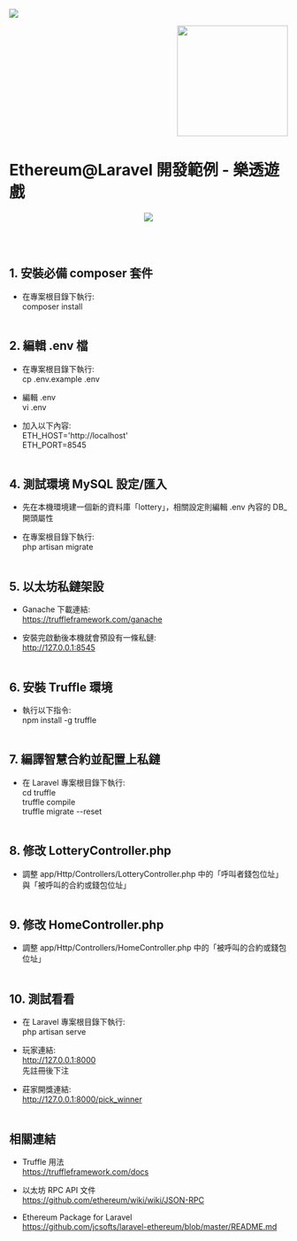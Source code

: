 <p align="left"><img src="https://laravel.com/assets/img/components/logo-laravel.svg"></p>
<p align="right"><img height="200" src="https://img.jinse.com/139170_image3.png"></p>
<p align="center"><h1>Ethereum@Laravel 開發範例 - 樂透遊戲</h1></p>
<p align="center"><img src="https://cdn-images-1.medium.com/max/800/1*m_mZQsA2xauAqBNI8DQx1w.png"></p>
<br/><br/>

## 1. 安裝必備 composer 套件

- 在專案根目錄下執行:<br />
composer install<br /><br />


## 2. 編輯 .env 檔

- 在專案根目錄下執行:<br />
cp .env.example .env

- 編輯 .env<br />
vi .env

- 加入以下內容:<br />
ETH_HOST='http://localhost'<br />
ETH_PORT=8545<br /><br />

## 4. 測試環境 MySQL 設定/匯入

- 先在本機環境建一個新的資料庫「lottery」，相關設定則編輯 .env 內容的 DB_ 開頭屬性 <br />

- 在專案根目錄下執行:<br />
php artisan migrate<br /><br />


## 5. 以太坊私鏈架設

- Ganache 下載連結:<br />
https://truffleframework.com/ganache

- 安裝完啟動後本機就會預設有一條私鏈:<br />
http://127.0.0.1:8545<br /><br />


## 6. 安裝 Truffle 環境

- 執行以下指令:<br />
npm install -g truffle<br /><br />


## 7. 編譯智慧合約並配置上私鏈

- 在 Laravel 專案根目錄下執行:<br />
cd truffle<br />
truffle compile<br />
truffle migrate --reset<br /><br />

## 8. 修改 LotteryController.php

- 調整 app/Http/Controllers/LotteryController.php 中的「呼叫者錢包位址」與「被呼叫的合約或錢包位址」<br /><br />

## 9. 修改 HomeController.php

- 調整 app/Http/Controllers/HomeController.php 中的「被呼叫的合約或錢包位址」<br /><br />

## 10. 測試看看

- 在 Laravel 專案根目錄下執行:<br />
php artisan serve<br />

- 玩家連結:<br />
http://127.0.0.1:8000<br />
先註冊後下注<br />

- 莊家開獎連結:<br />
http://127.0.0.1:8000/pick_winner<br /><br />

## 相關連結

- Truffle 用法<br />
https://truffleframework.com/docs<br />

- 以太坊 RPC API 文件<br />
https://github.com/ethereum/wiki/wiki/JSON-RPC

- Ethereum Package for Laravel<br />
https://github.com/jcsofts/laravel-ethereum/blob/master/README.md<br />




